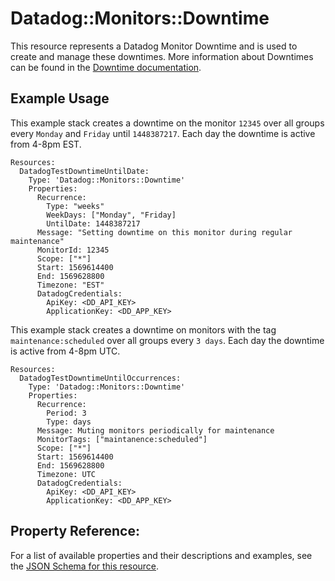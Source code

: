 # Datadog::Monitors::Downtime

This resource represents a Datadog Monitor Downtime and is used to create and manage these downtimes. More information about Downtimes can be found in the [Downtime documentation](https://docs.datadoghq.com/monitors/downtimes/).

## Example Usage

This example stack creates a downtime on the monitor `12345` over all groups every `Monday` and `Friday` until `1448387217`. Each day the downtime is active from 4-8pm EST.

```
Resources:
  DatadogTestDowntimeUntilDate:
    Type: 'Datadog::Monitors::Downtime'
    Properties:
      Recurrence:
        Type: "weeks"
        WeekDays: ["Monday", "Friday]
        UntilDate: 1448387217
      Message: "Setting downtime on this monitor during regular maintenance"
      MonitorId: 12345
      Scope: ["*"]
      Start: 1569614400
      End: 1569628800
      Timezone: "EST"
      DatadogCredentials:
        ApiKey: <DD_API_KEY>
        ApplicationKey: <DD_APP_KEY>
```

This example stack creates a downtime on monitors with the tag `maintenance:scheduled` over all groups every `3 days`. Each day the downtime is active from 4-8pm UTC.

```
Resources:
  DatadogTestDowntimeUntilOccurrences:
    Type: 'Datadog::Monitors::Downtime'
    Properties:
      Recurrence:
        Period: 3
        Type: days
      Message: Muting monitors periodically for maintenance
      MonitorTags: ["maintanence:scheduled"]
      Scope: ["*"]
      Start: 1569614400
      End: 1569628800
      Timezone: UTC
      DatadogCredentials:
        ApiKey: <DD_API_KEY>
        ApplicationKey: <DD_APP_KEY>
```

## Property Reference:

For a list of available properties and their descriptions and examples, see the [JSON Schema for this resource](https://github.com/DataDog/datadog-cloudformation-resources/blob/master/datadog-monitors-downtime-handler/datadog-monitors-downtime.json).
